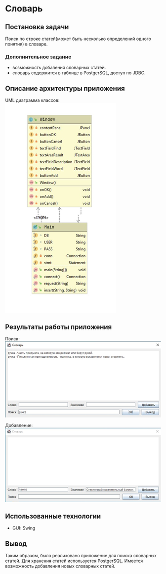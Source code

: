 # Словарь
## Постановка задачи
Поиск по строке статей(может быть несколько определений одного понятия) в словаре.
### Дополнительное задание
+ возможность добаления словарных статей.
+ словарь содержится в таблице в PostgerSQL, доступ по JDBC.
## Описание архитектуры приложения
UML диаграмма классов:<br/>![class](./resources/uml.jpeg)
## Результаты работы приложения
Поиск:<br/>![console](./resources/find.jpeg)

Добавление:<br/>![console](./resources/add.jpeg)

## Использованные технологии
- GUI: Swing
## Вывод
Таким образом, было реализовано приложение для поиска словарных статей.
Для хранения статей используется PostgerSQL. 
Имеется возможность добавления новых словарных статей.
